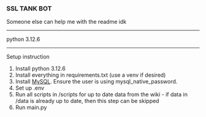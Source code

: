 ### SSL TANK BOT 

<p>Someone else can help me with the readme idk</p>

------------------
python 3.12.6


------------------
Setup instruction<br>
<ol>
    <li>Install python 3.12.6</li>
    <li>Install everything in requirements.txt (use a venv if desired)</li>
    <li>Install <a href="https://dev.mysql.com/downloads/installer/">MySQL</a>. Ensure the user is using mysql_native_password.</li>
    <li>Set up .env</li>
    <li>Run all scripts in /scripts for up to date data from the wiki - if data in /data is already up to date, then this step can be skipped</li>
    <li>Run main.py</li>
</ol>